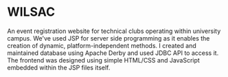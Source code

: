 # WILSAC

An event registration website for technical clubs operating within university campus.
We've used JSP for server side programming as it enables the creation of dynamic, platform-independent methods. I created and maintained database using Apache Derby and used JDBC API to access it.
The frontend was designed using simple HTML/CSS and JavaScript embedded within the JSP files itself.
